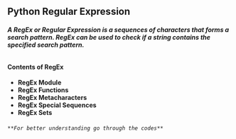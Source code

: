 ## **Python Regular Expression**
###### **A RegEx or Regular Expression is a sequences of characters that forms a search pattern. RegEx can be used to check if a string contains the specified search pattern.**

#### **Contents of RegEx**
* **RegEx Module**
* **RegEx Functions**
* **RegEx Metacharacters**
* **RegEx Special Sequences**
* **RegEx Sets**

###### `**For better understanding go through the codes**`